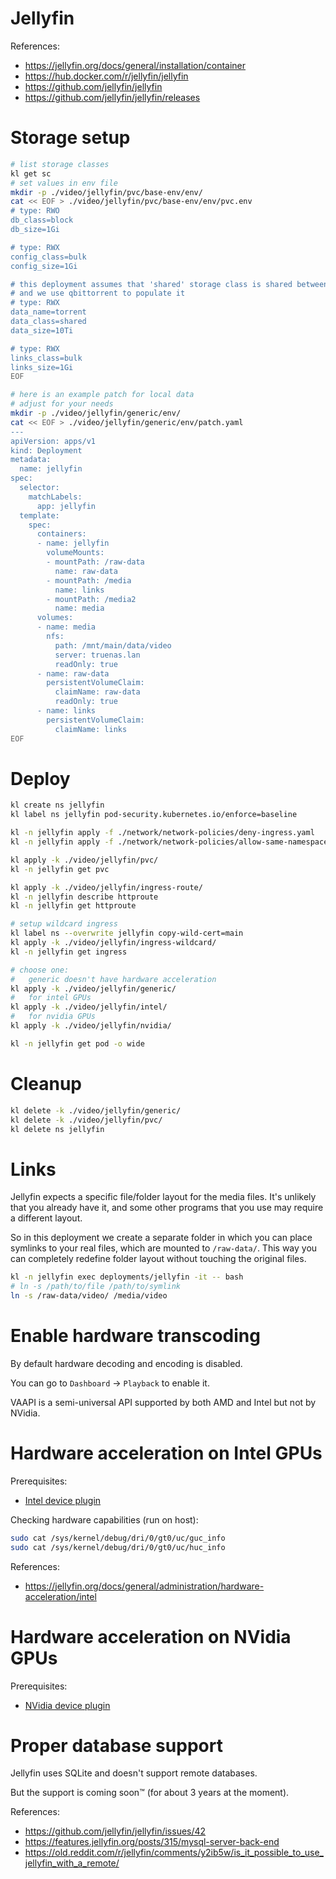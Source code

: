 
# Jellyfin

References:
- https://jellyfin.org/docs/general/installation/container
- https://hub.docker.com/r/jellyfin/jellyfin
- https://github.com/jellyfin/jellyfin
- https://github.com/jellyfin/jellyfin/releases

# Storage setup

```bash
# list storage classes
kl get sc
# set values in env file
mkdir -p ./video/jellyfin/pvc/base-env/env/
cat << EOF > ./video/jellyfin/pvc/base-env/env/pvc.env
# type: RWO
db_class=block
db_size=1Gi

# type: RWX
config_class=bulk
config_size=1Gi

# this deployment assumes that 'shared' storage class is shared between namespaces,
# and we use qbittorrent to populate it
# type: RWX
data_name=torrent
data_class=shared
data_size=10Ti

# type: RWX
links_class=bulk
links_size=1Gi
EOF

# here is an example patch for local data
# adjust for your needs
mkdir -p ./video/jellyfin/generic/env/
cat << EOF > ./video/jellyfin/generic/env/patch.yaml
---
apiVersion: apps/v1
kind: Deployment
metadata:
  name: jellyfin
spec:
  selector:
    matchLabels:
      app: jellyfin
  template:
    spec:
      containers:
      - name: jellyfin
        volumeMounts:
        - mountPath: /raw-data
          name: raw-data
        - mountPath: /media
          name: links
        - mountPath: /media2
          name: media
      volumes:
      - name: media
        nfs:
          path: /mnt/main/data/video
          server: truenas.lan
          readOnly: true
      - name: raw-data
        persistentVolumeClaim:
          claimName: raw-data
          readOnly: true
      - name: links
        persistentVolumeClaim:
          claimName: links
EOF
```

# Deploy

```bash
kl create ns jellyfin
kl label ns jellyfin pod-security.kubernetes.io/enforce=baseline

kl -n jellyfin apply -f ./network/network-policies/deny-ingress.yaml
kl -n jellyfin apply -f ./network/network-policies/allow-same-namespace.yaml

kl apply -k ./video/jellyfin/pvc/
kl -n jellyfin get pvc

kl apply -k ./video/jellyfin/ingress-route/
kl -n jellyfin describe httproute
kl -n jellyfin get httproute

# setup wildcard ingress
kl label ns --overwrite jellyfin copy-wild-cert=main
kl apply -k ./video/jellyfin/ingress-wildcard/
kl -n jellyfin get ingress

# choose one:
#   generic doesn't have hardware acceleration
kl apply -k ./video/jellyfin/generic/
#   for intel GPUs
kl apply -k ./video/jellyfin/intel/
#   for nvidia GPUs
kl apply -k ./video/jellyfin/nvidia/

kl -n jellyfin get pod -o wide
```

# Cleanup

```bash
kl delete -k ./video/jellyfin/generic/
kl delete -k ./video/jellyfin/pvc/
kl delete ns jellyfin
```

# Links

Jellyfin expects a specific file/folder layout for the media files.
It's unlikely that you already have it,
and some other programs that you use may require a different layout.

So in this deployment we create a separate folder
in which you can place symlinks to your real files, which are mounted to `/raw-data/`.
This way you can completely redefine folder layout without touching the original files.

```bash
kl -n jellyfin exec deployments/jellyfin -it -- bash
# ln -s /path/to/file /path/to/symlink
ln -s /raw-data/video/ /media/video
```

# Enable hardware transcoding

By default hardware decoding and encoding is disabled.

You can go to `Dashboard` -> `Playback` to enable it.

VAAPI is a semi-universal API supported by both AMD and Intel but not by NVidia.

# Hardware acceleration on Intel GPUs

Prerequisites:
- [Intel device plugin](../../hardware/intel-device-plugin/readme.md)

Checking hardware capabilities (run on host):

```bash
sudo cat /sys/kernel/debug/dri/0/gt0/uc/guc_info
sudo cat /sys/kernel/debug/dri/0/gt0/uc/huc_info
```

References:
- https://jellyfin.org/docs/general/administration/hardware-acceleration/intel

# Hardware acceleration on NVidia GPUs

Prerequisites:
- [NVidia device plugin](../../hardware/nvidia-device-plugin/readme.md)

# Proper database support

Jellyfin uses SQLite and doesn't support remote databases.

But the support is coming soon™ (for about 3 years at the moment).

References:
- https://github.com/jellyfin/jellyfin/issues/42
- https://features.jellyfin.org/posts/315/mysql-server-back-end
- https://old.reddit.com/r/jellyfin/comments/y2ib5w/is_it_possible_to_use_jellyfin_with_a_remote/
